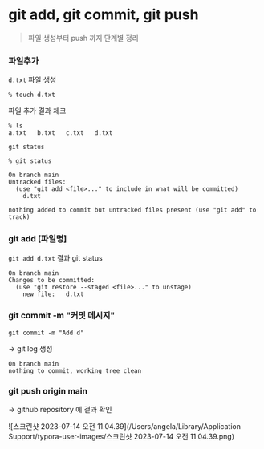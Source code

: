 # git add, git commit, git push

> 파일 생성부터 push 까지 단계별 정리



### 파일추가

`d.txt` 파일 생성

```
% touch d.txt
```

파일 추가 결과 체크

```
% ls
a.txt	b.txt	c.txt	d.txt
```

`git status`

```
% git status

On branch main
Untracked files:
  (use "git add <file>..." to include in what will be committed)
	d.txt

nothing added to commit but untracked files present (use "git add" to track)
```



### git add [파일명]

`git add d.txt` 결과 git status

```
On branch main
Changes to be committed:
  (use "git restore --staged <file>..." to unstage)
	new file:   d.txt
```



### git commit -m "커밋 메시지"

```
git commit -m "Add d"
```

-> git log 생성

```
On branch main
nothing to commit, working tree clean
```



### git push origin main

-> github repository 에 결과 확인

![스크린샷 2023-07-14 오전 11.04.39](/Users/angela/Library/Application Support/typora-user-images/스크린샷 2023-07-14 오전 11.04.39.png)